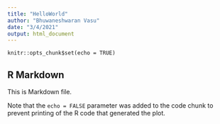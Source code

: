 ```yaml
---
title: "HelloWorld"
author: "Bhuwaneshwaran Vasu"
date: "3/4/2021"
output: html_document
---
```


```{r setup, include=FALSE}
knitr::opts_chunk$set(echo = TRUE)
```

## R Markdown

This is Markdown file.


Note that the `echo = FALSE` parameter was added to the code chunk to prevent printing of the R code that generated the plot.

